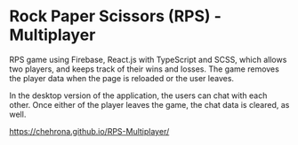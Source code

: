 # Rock Paper Scissors (RPS) - Multiplayer

RPS game using Firebase, React.js with TypeScript and SCSS, which allows two players, and keeps track of their wins and losses. 
The game removes the player data when the page is reloaded or the user leaves. 

In the desktop version of the application, the users can chat with each other. Once either of the player leaves the game, the chat data is cleared, as well.

https://chehrona.github.io/RPS-Multiplayer/
